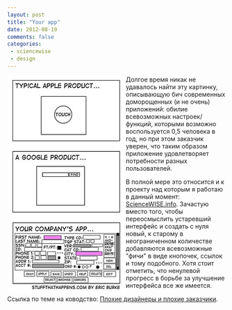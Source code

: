 ```yaml
---
layout: post
title: "Your app"
date: 2012-08-19
comments: false
categories:
 - sciencewise
 - design
---
```



<img src="/images/blog/yourproduct.jpg" align="left">
Долгое время никак не удавалось найти эту картинку, описывающую бич современных доморощенных (и не очень) приложений: обилие всевозможных настроек/функций, которыми возможно воспользуется 0,5 человека в год, но при этом заказчик уверен, что таким образом приложение удовлетворяет потребности разных пользователей.

В полной мере это относится и к проекту над которым я работаю в данный момент: <a href="http://sciencewise.info/">ScienceWISE.info</a>. Зачастую вместо того, чтобы переосмыслить устаревший интерфейс и создать с нуля новый, к старому в неограниченном количестве добавляются всевозможные "фичи" в виде кнопочек, ссылок и тому подобного. Хотя стоит отметить, что ненулевой прогресс в борьбе за улучшение интерфейса все же имеется.

Ссылка по теме на ководство: <a href="http://www.artlebedev.ru/kovodstvo/sections/86/">Плохие дизайнеры и плохие заказчики</a>.
